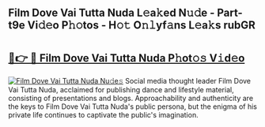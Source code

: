 ## Film Dove Vai Tutta Nuda L𝚎a𝚔ed N𝚞𝚍e - Part-t9e Vi𝚍𝚎o P𝚑𝚘tos - H𝚘𝚝 O𝚗𝚕yf𝚊ns L𝚎a𝚔s rubGR

# <h2><a href="http://kf6pomw.oniu.top/?m=Film+Dove+Vai+Tutta+Nuda">🔗👉 🔴 Film Dove Vai Tutta Nuda P𝚑ot𝚘𝚜 V𝚒d𝚎o</a></h2>

[![Film Dove Vai Tutta Nuda Nu𝚍e𝚜](https://i.imgur.com/0qMVB7G.gif)](http://kf6pomw.oniu.top/?m=Film+Dove+Vai+Tutta+Nuda)
Social media thought leader Film Dove Vai Tutta Nuda, acclaimed for publishing dance and lifestyle material, consisting of presentations and blogs. Approachability and authenticity are the keys to Film Dove Vai Tutta Nuda's public persona, but the enigma of his private life continues to captivate the public's imagination.  

